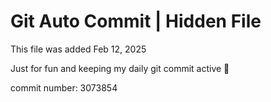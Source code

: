 # Git Auto Commit | Hidden File

This file was added Feb 12, 2025

Just for fun and keeping my daily git commit active 🤪

commit number: 3073854
